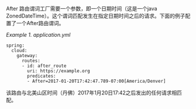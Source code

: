 After 路由谓词工厂需要一个参数，即一个日期时间（这是一个java ZonedDateTime）。这个谓词匹配发生在指定日期时间之后的请求。下面的例子配置了一个After路由谓词。

_Example 1. application.yml_



```plain
spring:
  cloud:
    gateway:
      routes:
      - id: after_route
        uri: https://example.org
        predicates:
        - After=2017-01-20T17:42:47.789-07:00[America/Denver]
```



该路由与北美山区时间（丹佛）2017年1月20日17:42之后发出的任何请求相匹配。

